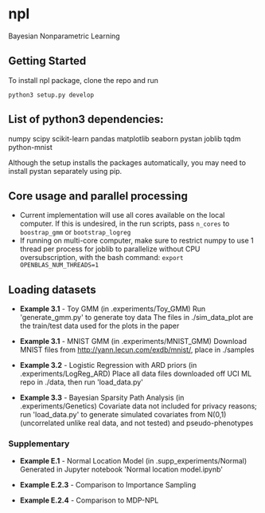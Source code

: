 # npl
Bayesian Nonparametric Learning



## Getting Started
To install npl package, clone the repo and run
```
python3 setup.py develop
```
## List of python3 dependencies:
numpy
scipy
scikit-learn
pandas
matplotlib
seaborn
pystan
joblib
tqdm
python-mnist

Although the setup installs the packages automatically, you may need to install pystan separately using pip.


## Core usage and parallel processing
* Current implementation will use all cores available on the local computer. If this is undesired, in the run scripts, pass `n_cores` to `boostrap_gmm` or `bootstrap_logreg`
* If running on multi-core computer, make sure to restrict numpy to use 1 thread per process for joblib to parallelize without CPU oversubscription, with the bash command:
`export OPENBLAS_NUM_THREADS=1`

## Loading datasets

* __Example 3.1__ - Toy GMM (in .experiments/Toy_GMM)
Run 'generate_gmm.py' to generate toy data
The files in ./sim_data_plot are the train/test data used for the plots in the paper

* __Example 3.1__ - MNIST GMM (in .experiments/MNIST_GMM)
Download MNIST files from http://yann.lecun.com/exdb/mnist/, place in ./samples


* __Example 3.2__ - Logistic Regression with ARD priors (in .experiments/LogReg_ARD)
Place all data files downloaded off UCI ML repo in  ./data, then run 'load_data.py'

* __Example 3.3__ - Bayesian Sparsity Path Analysis (in .experiments/Genetics)
Covariate data not included for privacy reasons; run 'load_data.py' to generate simulated covariates from N(0,1) (uncorrelated unlike real data, and not tested) and pseudo-phenotypes 

### Supplementary
* __Example E.1__ - Normal Location Model (in .supp_experiments/Normal)
Generated in Jupyter notebook 'Normal location model.ipynb'

* __Example E.2.3__ - Comparison to Importance Sampling

* __Example E.2.4__ - Comparison to MDP-NPL
